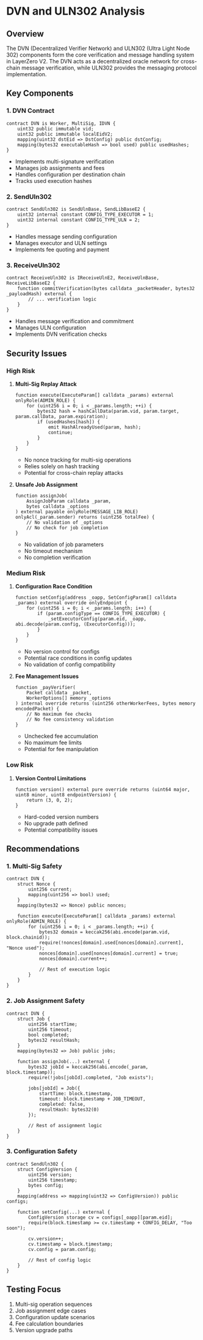 # DVN and ULN302 Analysis

## Overview
The DVN (Decentralized Verifier Network) and ULN302 (Ultra Light Node 302) components form the core verification and message handling system in LayerZero V2. The DVN acts as a decentralized oracle network for cross-chain message verification, while ULN302 provides the messaging protocol implementation.

## Key Components

### 1. DVN Contract
```solidity
contract DVN is Worker, MultiSig, IDVN {
    uint32 public immutable vid;
    uint32 public immutable localEidV2;
    mapping(uint32 dstEid => DstConfig) public dstConfig;
    mapping(bytes32 executableHash => bool used) public usedHashes;
}
```
- Implements multi-signature verification
- Manages job assignments and fees
- Handles configuration per destination chain
- Tracks used execution hashes

### 2. SendUln302
```solidity
contract SendUln302 is SendUlnBase, SendLibBaseE2 {
    uint32 internal constant CONFIG_TYPE_EXECUTOR = 1;
    uint32 internal constant CONFIG_TYPE_ULN = 2;
}
```
- Handles message sending configuration
- Manages executor and ULN settings
- Implements fee quoting and payment

### 3. ReceiveUln302
```solidity
contract ReceiveUln302 is IReceiveUlnE2, ReceiveUlnBase, ReceiveLibBaseE2 {
    function commitVerification(bytes calldata _packetHeader, bytes32 _payloadHash) external {
        // ... verification logic
    }
}
```
- Handles message verification and commitment
- Manages ULN configuration
- Implements DVN verification checks

## Security Issues

### High Risk
1. **Multi-Sig Replay Attack**
   ```solidity
   function execute(ExecuteParam[] calldata _params) external onlyRole(ADMIN_ROLE) {
       for (uint256 i = 0; i < _params.length; ++i) {
           bytes32 hash = hashCallData(param.vid, param.target, param.callData, param.expiration);
           if (usedHashes[hash]) {
               emit HashAlreadyUsed(param, hash);
               continue;
           }
       }
   }
   ```
   - No nonce tracking for multi-sig operations
   - Relies solely on hash tracking
   - Potential for cross-chain replay attacks

2. **Unsafe Job Assignment**
   ```solidity
   function assignJob(
       AssignJobParam calldata _param,
       bytes calldata _options
   ) external payable onlyRole(MESSAGE_LIB_ROLE) onlyAcl(_param.sender) returns (uint256 totalFee) {
       // No validation of _options
       // No check for job completion
   }
   ```
   - No validation of job parameters
   - No timeout mechanism
   - No completion verification

### Medium Risk
1. **Configuration Race Condition**
   ```solidity
   function setConfig(address _oapp, SetConfigParam[] calldata _params) external override onlyEndpoint {
       for (uint256 i = 0; i < _params.length; i++) {
           if (param.configType == CONFIG_TYPE_EXECUTOR) {
               _setExecutorConfig(param.eid, _oapp, abi.decode(param.config, (ExecutorConfig)));
           }
       }
   }
   ```
   - No version control for configs
   - Potential race conditions in config updates
   - No validation of config compatibility

2. **Fee Management Issues**
   ```solidity
   function _payVerifier(
       Packet calldata _packet,
       WorkerOptions[] memory _options
   ) internal override returns (uint256 otherWorkerFees, bytes memory encodedPacket) {
       // No maximum fee checks
       // No fee consistency validation
   }
   ```
   - Unchecked fee accumulation
   - No maximum fee limits
   - Potential for fee manipulation

### Low Risk
1. **Version Control Limitations**
   ```solidity
   function version() external pure override returns (uint64 major, uint8 minor, uint8 endpointVersion) {
       return (3, 0, 2);
   }
   ```
   - Hard-coded version numbers
   - No upgrade path defined
   - Potential compatibility issues

## Recommendations

### 1. Multi-Sig Safety
```solidity
contract DVN {
    struct Nonce {
        uint256 current;
        mapping(uint256 => bool) used;
    }
    mapping(bytes32 => Nonce) public nonces;
    
    function execute(ExecuteParam[] calldata _params) external onlyRole(ADMIN_ROLE) {
        for (uint256 i = 0; i < _params.length; ++i) {
            bytes32 domain = keccak256(abi.encode(param.vid, block.chainid));
            require(!nonces[domain].used[nonces[domain].current], "Nonce used");
            nonces[domain].used[nonces[domain].current] = true;
            nonces[domain].current++;
            
            // Rest of execution logic
        }
    }
}
```

### 2. Job Assignment Safety
```solidity
contract DVN {
    struct Job {
        uint256 startTime;
        uint256 timeout;
        bool completed;
        bytes32 resultHash;
    }
    mapping(bytes32 => Job) public jobs;
    
    function assignJob(...) external {
        bytes32 jobId = keccak256(abi.encode(_param, block.timestamp));
        require(!jobs[jobId].completed, "Job exists");
        
        jobs[jobId] = Job({
            startTime: block.timestamp,
            timeout: block.timestamp + JOB_TIMEOUT,
            completed: false,
            resultHash: bytes32(0)
        });
        
        // Rest of assignment logic
    }
}
```

### 3. Configuration Safety
```solidity
contract SendUln302 {
    struct ConfigVersion {
        uint256 version;
        uint256 timestamp;
        bytes config;
    }
    mapping(address => mapping(uint32 => ConfigVersion)) public configs;
    
    function setConfig(...) external {
        ConfigVersion storage cv = configs[_oapp][param.eid];
        require(block.timestamp >= cv.timestamp + CONFIG_DELAY, "Too soon");
        
        cv.version++;
        cv.timestamp = block.timestamp;
        cv.config = param.config;
        
        // Rest of config logic
    }
}
```

## Testing Focus
1. Multi-sig operation sequences
2. Job assignment edge cases
3. Configuration update scenarios
4. Fee calculation boundaries
5. Version upgrade paths 